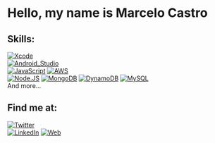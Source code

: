 # Hello, my name is Marcelo Castro

## Skills:
[![Xcode](https://img.shields.io/badge/Xcode-1575F9?style=for-the-badge&logo=xcode&logoColor=white&labelColor=101010)]()
</br>
[![Android_Studio](https://img.shields.io/badge/Android_Studio-3DDC84?style=for-the-badge&logo=android-studio&logoColor=white&labelColor=101010)]()
</br>
[![JavaScript](https://img.shields.io/badge/JavaScript-F7DF1E?style=for-the-badge&logo=javascript&logoColor=white&labelColor=101010)]()
[![AWS](https://img.shields.io/badge/AWS-232F3E?style=for-the-badge&logo=amazon-aws&logoColor=white&labelColor=101010)]()
</br>
[![Node.JS](https://img.shields.io/badge/Node.JS-339933?style=for-the-badge&logo=node.js&logoColor=white&labelColor=101010)]()
[![MongoDB](https://img.shields.io/badge/MongoDB-47A248?style=for-the-badge&logo=mongodb&logoColor=white&labelColor=101010)]()
[![DynamoDB](https://img.shields.io/badge/DynamodDB-47A248?style=for-the-badge&logo=dynamodb&logoColor=white&labelColor=101010)]()
[![MySQL](https://img.shields.io/badge/MySQL-4479A1?style=for-the-badge&logo=mysql&logoColor=white&labelColor=101010)]()
</br>
And more...

## Find me at:
[![Twitter](https://img.shields.io/badge/Twitter-@mcastro\_arg-1DA1F2?style=for-the-badge&logo=twitter&logoColor=white&labelColor=101010)](https://twitter.com/mcastro_arg)
</br>
[![LinkedIn](https://img.shields.io/badge/LinkedIn-Marcelo_Castro-0077B5?style=for-the-badge&logo=linkedin&logoColor=white&labelColor=101010)](https://www.linkedin.com/in/mcastro)
[![Web](https://img.shields.io/badge/My_Website-LosCastro.org-14a1f0?style=for-the-badge&logo=dev.to&logoColor=white&labelColor=101010)](https://loscastro.org)

<!--
**mcastro-arg/mcastro-arg** is a ✨ _special_ ✨ repository because its `README.md` (this file) appears on your GitHub profile.

Here are some ideas to get you started:

- 🔭 I’m currently working on ...
- 🌱 I’m currently learning ...
- 👯 I’m looking to collaborate on ...
- 🤔 I’m looking for help with ...
- 💬 Ask me about ...
- 📫 How to reach me: ...
- 😄 Pronouns: ...
- ⚡ Fun fact: ...
-->
